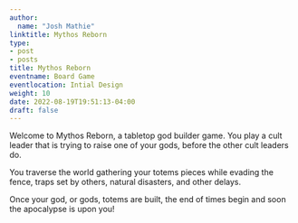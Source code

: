 ```yaml
---
author:
  name: "Josh Mathie"
linktitle: Mythos Reborn
type:
- post
- posts
title: Mythos Reborn
eventname: Board Game
eventlocation: Intial Design
weight: 10
date: 2022-08-19T19:51:13-04:00
draft: false
---
```


Welcome to Mythos Reborn, a tabletop god builder game. You play a cult leader
that is trying to raise one of your gods, before the other cult leaders do.

You traverse the world gathering your totems pieces while evading the fence,
traps set by others, natural disasters, and other delays. 

Once your god, or gods, totems are built, the end of times begin and soon the
apocalypse is upon you!

